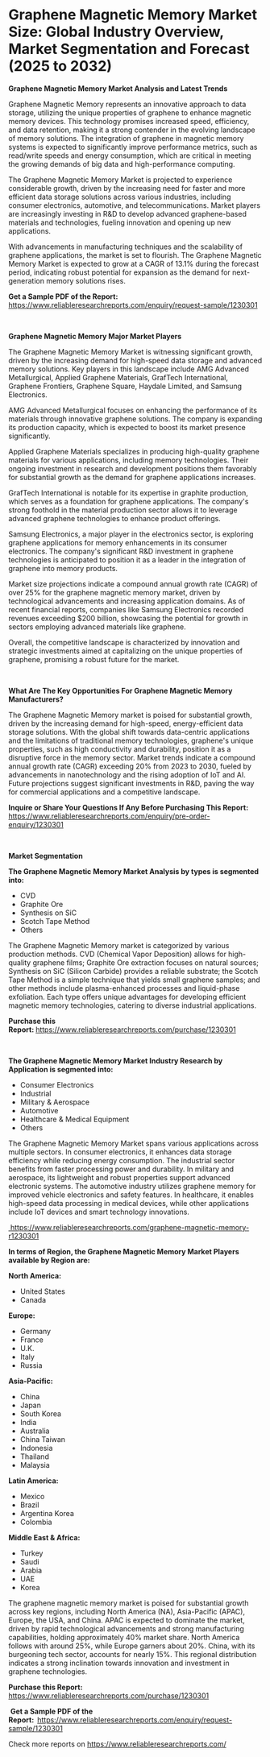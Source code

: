 <p><h1>Graphene Magnetic Memory Market Size: Global Industry Overview, Market Segmentation and Forecast (2025 to 2032)</h1></p><p><strong>Graphene Magnetic Memory Market Analysis and Latest Trends</strong></p>
<p><p>Graphene Magnetic Memory represents an innovative approach to data storage, utilizing the unique properties of graphene to enhance magnetic memory devices. This technology promises increased speed, efficiency, and data retention, making it a strong contender in the evolving landscape of memory solutions. The integration of graphene in magnetic memory systems is expected to significantly improve performance metrics, such as read/write speeds and energy consumption, which are critical in meeting the growing demands of big data and high-performance computing.</p><p>The Graphene Magnetic Memory Market is projected to experience considerable growth, driven by the increasing need for faster and more efficient data storage solutions across various industries, including consumer electronics, automotive, and telecommunications. Market players are increasingly investing in R&D to develop advanced graphene-based materials and technologies, fueling innovation and opening up new applications. </p><p>With advancements in manufacturing techniques and the scalability of graphene applications, the market is set to flourish. The Graphene Magnetic Memory Market is expected to grow at a CAGR of 13.1% during the forecast period, indicating robust potential for expansion as the demand for next-generation memory solutions rises.</p></p>
<p><strong>Get a Sample PDF of the Report:&nbsp;</strong> <a href="https://www.reliableresearchreports.com/enquiry/request-sample/1230301?utm_campaign=2461&utm_medium=2&utm_source=Github&utm_content=ia&utm_term=13022025&utm_id=graphene-magnetic-memory">https://www.reliableresearchreports.com/enquiry/request-sample/1230301</a></p>
<p>&nbsp;</p>
<p><strong>Graphene Magnetic Memory Major Market Players</strong></p>
<p><p>The Graphene Magnetic Memory Market is witnessing significant growth, driven by the increasing demand for high-speed data storage and advanced memory solutions. Key players in this landscape include AMG Advanced Metallurgical, Applied Graphene Materials, GrafTech International, Graphene Frontiers, Graphene Square, Haydale Limited, and Samsung Electronics.</p><p>AMG Advanced Metallurgical focuses on enhancing the performance of its materials through innovative graphene solutions. The company is expanding its production capacity, which is expected to boost its market presence significantly.</p><p>Applied Graphene Materials specializes in producing high-quality graphene materials for various applications, including memory technologies. Their ongoing investment in research and development positions them favorably for substantial growth as the demand for graphene applications increases.</p><p>GrafTech International is notable for its expertise in graphite production, which serves as a foundation for graphene applications. The company's strong foothold in the material production sector allows it to leverage advanced graphene technologies to enhance product offerings.</p><p>Samsung Electronics, a major player in the electronics sector, is exploring graphene applications for memory enhancements in its consumer electronics. The company's significant R&D investment in graphene technologies is anticipated to position it as a leader in the integration of graphene into memory products.</p><p>Market size projections indicate a compound annual growth rate (CAGR) of over 25% for the graphene magnetic memory market, driven by technological advancements and increasing application domains. As of recent financial reports, companies like Samsung Electronics recorded revenues exceeding $200 billion, showcasing the potential for growth in sectors employing advanced materials like graphene.</p><p>Overall, the competitive landscape is characterized by innovation and strategic investments aimed at capitalizing on the unique properties of graphene, promising a robust future for the market.</p></p>
<p>&nbsp;</p>
<p><strong>What Are The Key Opportunities For Graphene Magnetic Memory Manufacturers?</strong></p>
<p><p>The Graphene Magnetic Memory market is poised for substantial growth, driven by the increasing demand for high-speed, energy-efficient data storage solutions. With the global shift towards data-centric applications and the limitations of traditional memory technologies, graphene's unique properties, such as high conductivity and durability, position it as a disruptive force in the memory sector. Market trends indicate a compound annual growth rate (CAGR) exceeding 20% from 2023 to 2030, fueled by advancements in nanotechnology and the rising adoption of IoT and AI. Future projections suggest significant investments in R&D, paving the way for commercial applications and a competitive landscape.</p></p>
<p><strong>Inquire or Share Your Questions If Any Before Purchasing This Report:</strong> <a href="https://www.reliableresearchreports.com/enquiry/pre-order-enquiry/1230301?utm_campaign=2461&utm_medium=2&utm_source=Github&utm_content=ia&utm_term=13022025&utm_id=graphene-magnetic-memory">https://www.reliableresearchreports.com/enquiry/pre-order-enquiry/1230301</a></p>
<p>&nbsp;</p>
<p><strong>Market Segmentation</strong></p>
<p><strong>The Graphene Magnetic Memory Market Analysis by types is segmented into:</strong></p>
<p><ul><li>CVD</li><li>Graphite Ore</li><li>Synthesis on SiC</li><li>Scotch Tape Method</li><li>Others</li></ul></p>
<p><p>The Graphene Magnetic Memory market is categorized by various production methods. CVD (Chemical Vapor Deposition) allows for high-quality graphene films; Graphite Ore extraction focuses on natural sources; Synthesis on SiC (Silicon Carbide) provides a reliable substrate; the Scotch Tape Method is a simple technique that yields small graphene samples; and other methods include plasma-enhanced processes and liquid-phase exfoliation. Each type offers unique advantages for developing efficient magnetic memory technologies, catering to diverse industrial applications.</p></p>
<p><strong>Purchase this Report:&nbsp;</strong><a href="https://www.reliableresearchreports.com/purchase/1230301?utm_campaign=2461&utm_medium=2&utm_source=Github&utm_content=ia&utm_term=13022025&utm_id=graphene-magnetic-memory">https://www.reliableresearchreports.com/purchase/1230301</a></p>
<p>&nbsp;</p>
<p><strong>The Graphene Magnetic Memory Market Industry Research by Application is segmented into:</strong></p>
<p><ul><li>Consumer Electronics</li><li>Industrial</li><li>Military & Aerospace</li><li>Automotive</li><li>Healthcare & Medical Equipment</li><li>Others</li></ul></p>
<p><p>The Graphene Magnetic Memory Market spans various applications across multiple sectors. In consumer electronics, it enhances data storage efficiency while reducing energy consumption. The industrial sector benefits from faster processing power and durability. In military and aerospace, its lightweight and robust properties support advanced electronic systems. The automotive industry utilizes graphene memory for improved vehicle electronics and safety features. In healthcare, it enables high-speed data processing in medical devices, while other applications include IoT devices and smart technology innovations.</p></p>
<p><a href="https://www.reliableresearchreports.com/graphene-magnetic-memory-r1230301?utm_campaign=2461&utm_medium=2&utm_source=Github&utm_content=ia&utm_term=13022025&utm_id=graphene-magnetic-memory">&nbsp;https://www.reliableresearchreports.com/graphene-magnetic-memory-r1230301</a></p>
<p><strong>In terms of Region, the Graphene Magnetic Memory Market Players available by Region are:</strong></p>
<p>
    <p> <strong> North America: </strong>
        <ul>
            <li>United States</li>
            <li>Canada</li>
        </ul>
        </p> 
    <p> <strong> Europe: </strong>
        <ul>
            <li>Germany</li>
            <li>France</li>
            <li>U.K.</li>
            <li>Italy</li>
            <li>Russia</li>
        </ul>
        </p> 
    <p> <strong> Asia-Pacific: </strong>
        <ul>
            <li>China</li>
            <li>Japan</li>
            <li>South Korea</li>
            <li>India</li>
            <li>Australia</li>
            <li>China Taiwan</li>
            <li>Indonesia</li>
            <li>Thailand</li>
            <li>Malaysia</li>
        </ul>
        </p> 
    <p> <strong> Latin America: </strong>
        <ul>
            <li>Mexico</li>
            <li>Brazil</li>
            <li>Argentina Korea</li>
            <li>Colombia</li>
        </ul>
        </p> 
    <p> <strong> Middle East & Africa: </strong>
        <ul>
            <li>Turkey</li>
            <li>Saudi</li>
            <li>Arabia</li>
            <li>UAE</li>
            <li>Korea</li>
        </ul>
    </p>
    </p>
<p><p>The graphene magnetic memory market is poised for substantial growth across key regions, including North America (NA), Asia-Pacific (APAC), Europe, the USA, and China. APAC is expected to dominate the market, driven by rapid technological advancements and strong manufacturing capabilities, holding approximately 40% market share. North America follows with around 25%, while Europe garners about 20%. China, with its burgeoning tech sector, accounts for nearly 15%. This regional distribution indicates a strong inclination towards innovation and investment in graphene technologies.</p></p>
<p><strong>Purchase this Report: </strong><a href="https://www.reliableresearchreports.com/purchase/1230301?utm_campaign=2461&utm_medium=2&utm_source=Github&utm_content=ia&utm_term=13022025&utm_id=graphene-magnetic-memory">https://www.reliableresearchreports.com/purchase/1230301</a></p>
<p>&nbsp;<strong>Get a Sample PDF of the Report:&nbsp;&nbsp;</strong><a href="https://www.reliableresearchreports.com/enquiry/request-sample/1230301?utm_campaign=2461&utm_medium=2&utm_source=Github&utm_content=ia&utm_term=13022025&utm_id=graphene-magnetic-memory">https://www.reliableresearchreports.com/enquiry/request-sample/1230301</a></p>
<p><strong></strong></p>
<p>Check more reports on <a href="https://www.reliableresearchreports.com/?utm_campaign=2461&utm_medium=2&utm_source=Github&utm_content=ia&utm_term=13022025&utm_id=graphene-magnetic-memory">https://www.reliableresearchreports.com/</a></p>